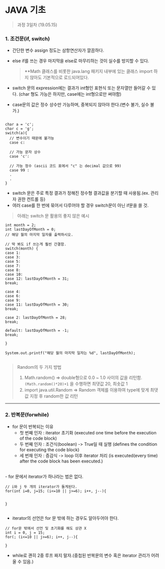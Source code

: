 JAVA 기초
=========

> 과정 3일차 (19.05.15)

### 1. 조건문(if, switch)

- 간단한 변수 assign 정도는 삼항연산자가 깔끔하다.
- else if를 쓰는 경우 마지막을 else로 마무리하는 것이 실수를 방지할 수 있다.

  > **Math 클래스를 비롯한 java.lang 패키지 내부에 있는 클래스 import 하지 않아도 기본적으로 로드되어있다.

- switch 문의 expression에는 결과가 int형인 표현식 또는 문자열만 들어갈 수 있다. (char 형도 가능은 하지만, case에는 int형으로만 써야함)
- case문의 값은 정수 상수만 가능하며, 중복되지 않아야 한다.(변수 불가, 실수 불가.)
<pre><code>
char a = 'c';
char c = 'g';
switch(a){
  // 변수이기 때문에 불가능
  case c:

  // 가능 문자 상수
  case 'c':

  // 가능 정수 (ascii 코드 표에서 "c" 는 decimal 값으로 99)
  case 99 :
  .
  .
}
</code></pre>

- switch 문은 주로 특정 결과가 정해진 정수형 결과값을 분기할 때 사용됨.(ex. 관리자 권한 컨트롤 등)
- 여러 case를 한 번에 묶어서 다루어야 할 경우 switch문이 아닌 if문을 쓸 것.
> 아래는 switch 문 활용의 좋지 않은 예시
<pre><code>int month = 2;
int lastDayOfMonth = 0;
// 해당 월의 마지막 일자를 출력하시오.

// 딱 봐도 if 쓰는게 훨씬 간결함.
switch(month) {
case 1:
case 3: 
case 5: 
case 7: 
case 8: 
case 10: 
case 12: lastDayOfMonth = 31;
break;

case 4: 
case 6: 
case 9: 
case 11: lastDayOfMonth = 30;
break;

case 2: lastDayOfMonth = 28;
break;

default: lastDayOfMonth = -1;
break;

}

System.out.printf("해당 월의 마지막 일자는 %d", lastDayOfMonth);

</code></pre>

> Random의 두 가지 방법<br>
> 1. Math.random() => double형으로 0.0 ~ 1.0 사이의 값을 리턴함.`(Math.random()*20)+1` 을 수행하면 최댓값 20, 최솟값 1
> 2. import java.util.Random => Random 객체를 이용하여 type에 맞게 최댓값 지정 후 random한 값 리턴
---
### 2. 반복문(forwhile)

- for 문이 반복되는 이유
  - 첫 번째 인자 : iterator 초기화 (executed one time before the execution of the code block)
  - 두 번째 인자 : 조건식(boolean) -> True일 때 실행 (defines the condition for executing the code block)
  - 세 번재 인자 : 증감식 -> loop 이후 iterator 처리 (is executed(every time) after the code block has been executed.)
<br>
- for 문에서 iterator가 하나라는 법은 없다.
<pre><code>// i와 j 두 개의 iterator가 돌게된다.
for(int i=0, j=15; (i<=10 || j>=6); i++, j--){

}
</code></pre>

- iterator의 선언은 for 문 밖에 하는 경우도 알아두어야 한다.
<pre><code>// for문 밖에서 선언 및 초기화를 해도 상관 X
int i = 0, j = 15;
for(; (i<=10 || j>=6); i++, j--){

}
</code></pre>

- while로 괜히 2중 루프 짜지 말자.(중첩된 반복문의 변수 혹은 iterator 관리가 어려울 수 있음.)
